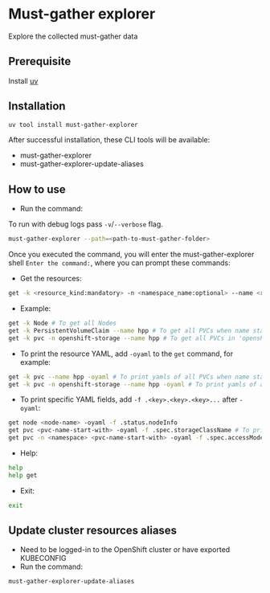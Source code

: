 # Must-gather explorer

Explore the collected must-gather data

## Prerequisite

Install [uv](https://github.com/astral-sh/uv)

## Installation

```bash
uv tool install must-gather-explorer
```

After successful installation, these CLI tools will be available:

- must-gather-explorer
- must-gather-explorer-update-aliases

## How to use

- Run the command:

To run with debug logs pass `-v`/`--verbose` flag.

```bash
must-gather-explorer --path=<path-to-must-gather-folder>
```

Once you executed the command, you will enter the must-gather-explorer shell `Enter the command:`, where you can prompt these commands:

- Get the resources:

```bash
get -k <resource_kind:mandatory> -n <namespace_name:optional> --name <resource_name_starts_with:optional>
```

- Example:

```bash
get -k Node # To get all Nodes
get -k PersistentVolumeClaim --name hpp # To get all PVCs when name starts from 'hpp'
get -k pvc -n openshift-storage --name hpp # To get all PVCs in 'openshift-storage' namespace when name starts from 'hpp'
```

- To print the resource YAML, add `-oyaml` to the `get` command, for example:

```bash
get -k pvc --name hpp -oyaml # To print yamls of all PVCs when name starts from 'hpp'
get -k pvc -n openshift-storage --name hpp -oyaml # To print yamls of all PVCs in 'openshift-storage' namespace when name starts from 'hpp'
```

- To print specific YAML fields, add `-f .<key>.<key>.<key>...` after `-oyaml`:

```bash
get node <node-name> -oyaml -f .status.nodeInfo
get pvc <pvc-name-start-with> -oyaml -f .spec.storageClassName # To print .spec.storageClassName of all PVCs when name starts from <pvc-name-start-with>
get pvc -n <namespace> <pvc-name-start-with> -oyaml -f .spec.accessModes # To print .spec.accessModes of all PVCs in 'namespace' when name starts from <pvc-name-start-with>
```

- Help:

```bash
help
help get
```

- Exit:

```bash
exit
```

## Update cluster resources aliases

- Need to be logged-in to the OpenShift cluster or have exported KUBECONFIG
- Run the command:

```bash
must-gather-explorer-update-aliases
```
